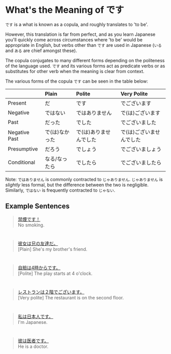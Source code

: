 # What's the Meaning of です

`です` is a what is known as a copula, and roughly translates to 'to be'.

However, this translation is far from perfect, and as you learn Japanese you'll quickly come across circumstances where 'to be' would be appropriate in English, but verbs other than `です` are used in Japanese (`いる` and `ある` are chief amongst these).

The copula conjugates to many different forms depending on the politeness of the language used. 
`です` and its various forms act as predicate verbs or as substitutes for other verb when the meaning is clear from context.

The various forms of the copula `です` can be seen in the table below:

||Plain|Polite|Very Polite|
|:--|:--|:--|:--|
|Present|だ|です|でございます|
|Negative|ではない|ではありません|で(は)ございます|
|Past|だった|でした|でございました|
|Negative Past|で(は)なかった|で(は)ありませんでした|で(は)ございませんでした|
|Presumptive|だろう|でしょう|でございましょう|
|Conditional|なる/なったら|でしたら|でございましたら|

Note: `ではありません` is commonly contracted to `じゃありません`. `じゃありません` is *slightly* less formal, but the difference between the two is negligible. Similarly, `ではない` is frequently contracted to `じゃない`.

## Example Sentences
> [禁煙です！]()  
> No smoking.

#

> [彼女は兄の友達だ。]()  
> \[Plain] She's my brother's friend.

#

> [自賠は4時からです。]()  
> \[Polite] The play starts at 4 o'clock.

#

> [レストランは２階でございます。]()  
> \[Very polite] The restaurant is on the second floor.

#

> [私は日本人です。]()  
> I'm Japanese.

#

> [彼は医者です。]()  
> He is a doctor.
